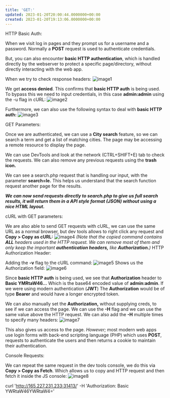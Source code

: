 ```yaml
---
title: 'GET:'
updated: 2023-01-20T20:00:44.0000000+00:00
created: 2023-01-20T19:13:06.0000000+00:00
---
```


HTTP Basic Auth:

When we visit log in pages and they prompt us for a username and a password. Normally a **POST** request is used to authenticate credentials.

But, you can also encounter **basic HTTP authentication**, which is handled directly by the webserver to protect a specific page/directory, without directly interacting with the web app.

When we try to check response headers:
![image1](../../../../_resources/image1-96.png)

We get **access denied**. This confirms that **basic HTTP auth** is being used. To bypass this we need to input credentials, in this case **admin:admin** using the -u flag in cURL:
![image2](../../../../_resources/image2-77.png)

Furthermore, we can also use the following syntax to deal with **basic HTTP auth:**
![image3](../../../../_resources/image3-65.png)

GET Parameters:

Once we are authenticated, we can use a **City search** feature, so we can search a term and get a list of matching cities. The page may be accessing a remote resource to display the page.

We can use DevTools and look at the network (CTRL+SHIFT+E) tab to check the requests. We can also remove any previous requests using the **trash icon.**

We can see a search.php request that is handling our input, with the parameter **search=le.** This helps us understand that the search function request another page for the results.

***We can now send requests directly to search.php to give us full search results, it will return them in a API style format (JSON) without using a nice HTML layout.***

cURL with GET parameters:

We are also able to send GET requests with cURL, we can use the same URL as a normal browser, but dev tools allows to right click any request and **Copy \> Copy as cURL:**
![image4](../../../../_resources/image4-56.png)
*(Note that the copied command contains **ALL** headers used in the HTTP request. We can remove most of them and only keep the important **authentication headers,** like **Authorization.**)*
HTTP Authorization Header:

Adding the **-v** flag to the cURL command:
![image5](../../../../_resources/image5-43.png)
Shows us the Authorization field:
![image6](../../../../_resources/image6-32.png)

Since **basic HTTP auth** is being used, we see that **Authorization** header to **Basic YMRtaW46…** Which is the base64 encoded value of **admin:admin**. If we were using modern authentication (**JWT**) The **Authorization** would be of type **Bearer** and would have a longer encrypted token.

We can also manually set the **Authorization,** without supplying creds, to see if we can access the page. We can use the **-H** flag and we can use the same value above the HTTP request. We can also add the **-H** multiple times to specify many headers:
![image7](../../../../_resources/image7-26.png)

This also gives us access to the page. *However;* most modern web apps use login forms with back-end scripting language (PHP) which uses **POST**, requests to authenticate the users and then returns a cookie to maintain their authentication.

Console Requests:

We can repeat the same request in the dev tools console, we do this via **Copy \> Copy as Fetch**. Which allows us to copy and HTTP request and then fetch it inside the JS console:
![image8](../../../../_resources/image8-22.png)

curl '<http://165.227.231.233:31413/>' -H 'Authorization: Basic YWRtaW46YWRtaW4='
